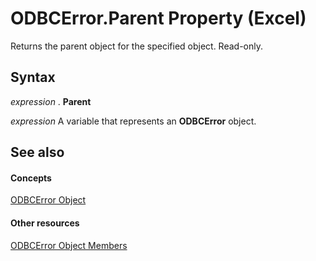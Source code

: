 
# ODBCError.Parent Property (Excel)

Returns the parent object for the specified object. Read-only.


## Syntax

 _expression_ . **Parent**

 _expression_ A variable that represents an **ODBCError** object.


## See also


#### Concepts


[ODBCError Object](a256d466-7fa1-4b0f-fe01-c2640743e7e9.md)
#### Other resources


[ODBCError Object Members](d2dc90a0-5f7e-1e2e-6fdf-307b3ed42fec.md)

